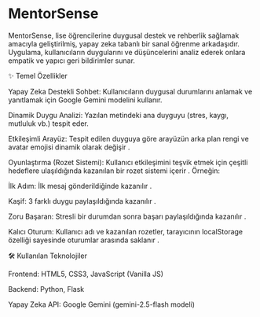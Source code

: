 # MentorSense

MentorSense, lise öğrencilerine duygusal destek ve rehberlik sağlamak amacıyla geliştirilmiş, yapay zeka tabanlı bir sanal öğrenme arkadaşıdır. Uygulama, kullanıcıların duygularını ve düşüncelerini analiz ederek onlara empatik ve yapıcı geri bildirimler sunar.

✨ Temel Özellikler

Yapay Zeka Destekli Sohbet: Kullanıcıların duygusal durumlarını anlamak ve yanıtlamak için Google Gemini modelini kullanır.

Dinamik Duygu Analizi: Yazılan metindeki ana duyguyu (stres, kaygı, mutluluk vb.) tespit eder.

Etkileşimli Arayüz: Tespit edilen duyguya göre arayüzün arka plan rengi ve avatar emojisi dinamik olarak değişir .

Oyunlaştırma (Rozet Sistemi): Kullanıcı etkileşimini teşvik etmek için çeşitli hedeflere ulaşıldığında kazanılan bir rozet sistemi içerir . Örneğin:

İlk Adım: İlk mesaj gönderildiğinde kazanılır .

Kaşif: 3 farklı duygu paylaşıldığında kazanılır .

Zoru Başaran: Stresli bir durumdan sonra başarı paylaşıldığında kazanılır .

Kalıcı Oturum: Kullanıcı adı ve kazanılan rozetler, tarayıcının localStorage özelliği sayesinde oturumlar arasında saklanır .

🛠️ Kullanılan Teknolojiler

Frontend: HTML5, CSS3, JavaScript (Vanilla JS)

Backend: Python, Flask

Yapay Zeka API: Google Gemini (gemini-2.5-flash modeli)
